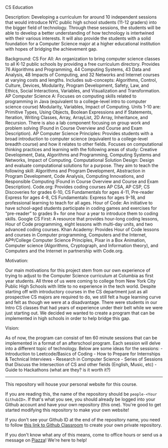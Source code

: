 CS Education


Description: Developing a curriculum for around 10 independent sessions that would introduce NYC public high school students (11-12 graders) into the bigger field of technology. Through these sessions, the students will be able to develop a better understanding of how technology is intertwined with their various interests. It will also provide the students with a solid foundation for a Computer Science major at a higher educational institution with hopes of bridging the achievement gap. 


Background:
CS For All: An organization to bring computer science classes to all K-12 public schools by providing a free curriculum directory. Provides 76 Algorithms and Programming, 44 Computing Systems, 43 Data and Analysis, 48 Impacts of Computing, and 32 Networks and Internet courses at varying costs and lengths. Includes sub-concepts: Algorithms, Control, Culture, Devices, Modularity, Program Development, Safety, Law, and Ethics, Social Interactions, Variables, and Visualization and Transformation.
AP Computer Science A: Focuses on computing skills related to programming in Java (equivalent to a college-level intro to computer science course) Modularity, Variables, Impact of Computing. Units 1-10 are: Primitive Types, Using Objects, Boolean Expressions and if Statements, Iteration, Writing Classes, Array, ArrayList, 2D Array, Inheritance, and Recursion. There is also a lab component focusing on group work and problem solving (Found in Course Overview and  Course and Exam Description).
AP Computer Science Principles: Provides students with a broad introduction to computer science (equivalent to a college-level breadth course) and how it relates to other fields. Focuses on computational thinking practices and learning with the following areas of study: Creative Development, Data, Algorithms and Programming, Computing Systems and Networks, Impact of Computing. Computational Solution Design: Design and evaluate computational solutions for a purpose. They aim to teach the following skill: Algorithms and Program Development, Abstraction in Program Development, Code Analysis, Computing Innovations, and Responsible Computing (Found in Course Overview and Course and Exam Description).
Code.org: Provides coding courses AP CSA, AP CSP, CS Discoveries for grades 6-10, CS Fundamentals for ages 4-11, Pre-reader Express for ages 4-8, CS Fundamentals: Express for ages 9-18, and professional learning to teach for all ages.
Hour of Code: An initiative to have school-aged students participate in coding games and exercises for “pre-reader” to grades 9+ for one hour a year to introduce them to coding skills.
Google CS First: A resource that provides hour-long coding lessons, Hour of Code programming, eight lessons with multi-day units, and two advanced coding courses.
Khan Academy: Provides Hour of Code lessons and courses in Computer programming, Computers and the Internet, AP®︎/College Computer Science Principles, Pixar in a Box Animation, Computer science (Algorithms, Cryptograph, and Information theory), and Computers and the Internet in partnership with Code.org.

Motivation:

Our main motivations for this project stem from our own experience of trying to adjust to the Computer Science curriculum at Columbia as first year students. All three of us were coming to college from New York City Public High Schools with little to no experience in the tech world. Despite starting off with introductory courses in the CS department just as all prospective CS majors are required to do, we still felt a huge learning curve and felt as though we were at a disadvantage. There were students in our Intro CS classes that had years of experience under their belt while we were just starting out. We decided we wanted to create a program that can be implemented in high schools in order to help bridge this gap. 

Vision: 

As of now, the program can consist of ten 60 minute sessions that can be implemented in a format of an afterschool program. Each session will delve into a different topic of technology. Below are some ideas for the sessions:
      - Introduction to Leetcode/Basics of Coding
      - How to Prepare for Internships & Technical Interviews
      - Research in Computer Science
      - Series of Sessions that Discuss the Intersection of CS and other fields (English, Music, etc)
      - Guide to Hackathons (what are they? is it worth it?)
      
      
      
-------------------------------------------

This repository will house your personal website for this course.

If you are reading this, the name of the repository should be ```people-<Your GithubID>```. If that's what you see, you should already be logged into your Github account and have your own repository (this one). You're good to get started modifying this repository to make your own website!

If you don't see your Github ID at the end of the repository name, you need to follow [this link to Github Classroom](https://classroom.github.com/a/AiQxMQc4) to create your own private repository.

If you don't know what any of this means, come to office hours or send us a message on [Piazza](https://piazza.com/barnard/spring2023/comsbc3997)! We're here to help!
